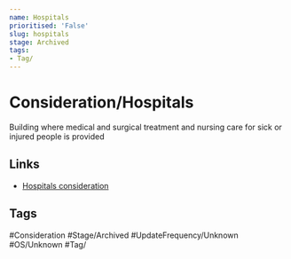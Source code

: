 ```yaml
---
name: Hospitals
prioritised: 'False'
slug: hospitals
stage: Archived
tags:
- Tag/
---
```


# Consideration/Hospitals

Building where medical and surgical treatment and nursing care for sick or injured people is provided

## Links

* [Hospitals consideration](https://design.planning.data.gov.uk/planning-consideration/hospitals)

## Tags

#Consideration #Stage/Archived #UpdateFrequency/Unknown #OS/Unknown #Tag/